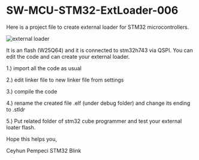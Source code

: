 # SW-MCU-STM32-ExtLoader-006


Here is a project file to create external loader for STM32 microcontrollers.


![external loader](https://github.com/user-attachments/assets/bf0c62a3-2ae2-4d12-9457-17f7064fff2c)


It is an flash (W25Q64) and it is connected to stm32h743 via QSPI.
You can edit the code and can create your external loader.

1.) import all the code as usual

2.) edit linker file to new linker file from settings

3.) compile the code

4.) rename the created file .elf (under debug folder) and change its ending to .stldr

5.) Put related folder of stm32 cube programmer and test your external loater flash.



Hope this helps you,

Ceyhun Pempeci STM32 Blink
